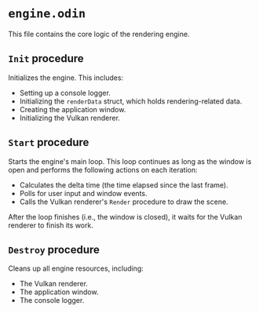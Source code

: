 # `engine.odin`

This file contains the core logic of the rendering engine.

## `Init` procedure

Initializes the engine. This includes:

-   Setting up a console logger.
-   Initializing the `renderData` struct, which holds rendering-related data.
-   Creating the application window.
-   Initializing the Vulkan renderer.

## `Start` procedure

Starts the engine's main loop. This loop continues as long as the window is open and performs the following actions on each iteration:

-   Calculates the delta time (the time elapsed since the last frame).
-   Polls for user input and window events.
-   Calls the Vulkan renderer's `Render` procedure to draw the scene.

After the loop finishes (i.e., the window is closed), it waits for the Vulkan renderer to finish its work.

## `Destroy` procedure

Cleans up all engine resources, including:

-   The Vulkan renderer.
-   The application window.
-   The console logger.
